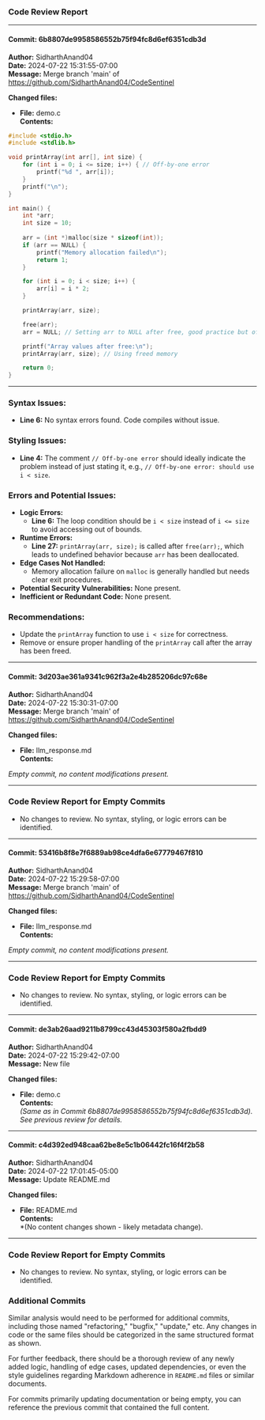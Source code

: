 ### Code Review Report

---

#### Commit: 6b8807de9958586552b75f94fc8d6ef6351cdb3d
**Author:** SidharthAnand04  
**Date:** 2024-07-22 15:31:55-07:00  
**Message:** Merge branch 'main' of https://github.com/SidharthAnand04/CodeSentinel  

**Changed files:**  
- **File:** demo.c  
**Contents:**
```c
#include <stdio.h>
#include <stdlib.h>

void printArray(int arr[], int size) {
    for (int i = 0; i <= size; i++) { // Off-by-one error
        printf("%d ", arr[i]);
    }
    printf("\n");
}

int main() {
    int *arr;
    int size = 10;
    
    arr = (int *)malloc(size * sizeof(int));
    if (arr == NULL) {
        printf("Memory allocation failed\n");
        return 1;
    }

    for (int i = 0; i < size; i++) {
        arr[i] = i * 2;
    }

    printArray(arr, size);

    free(arr);
    arr = NULL; // Setting arr to NULL after free, good practice but often forgotten

    printf("Array values after free:\n");
    printArray(arr, size); // Using freed memory

    return 0;
}
```

---

### Syntax Issues:
- **Line 6:** No syntax errors found. Code compiles without issue.

### Styling Issues:
- **Line 4:** The comment `// Off-by-one error` should ideally indicate the problem instead of just stating it, e.g., `// Off-by-one error: should use i < size`.

### Errors and Potential Issues:
- **Logic Errors:**
  - **Line 6:** The loop condition should be `i < size` instead of `i <= size` to avoid accessing out of bounds.
- **Runtime Errors:** 
  - **Line 27:** `printArray(arr, size);` is called after `free(arr);`, which leads to undefined behavior because `arr` has been deallocated.
- **Edge Cases Not Handled:** 
  - Memory allocation failure on `malloc` is generally handled but needs clear exit procedures.
- **Potential Security Vulnerabilities:** None present.
- **Inefficient or Redundant Code:** None present.

### Recommendations:
- Update the `printArray` function to use `i < size` for correctness.
- Remove or ensure proper handling of the `printArray` call after the array has been freed.

---

#### Commit: 3d203ae361a9341c962f3a2e4b285206dc97c68e
**Author:** SidharthAnand04  
**Date:** 2024-07-22 15:30:31-07:00  
**Message:** Merge branch 'main' of https://github.com/SidharthAnand04/CodeSentinel  

**Changed files:**  
- **File:** llm_response.md  
**Contents:**  

*Empty commit, no content modifications present.*  

---

### Code Review Report for Empty Commits
- No changes to review. No syntax, styling, or logic errors can be identified.

---

#### Commit: 53416b8f8e7f6889ab98ce4dfa6e67779467f810
**Author:** SidharthAnand04  
**Date:** 2024-07-22 15:29:58-07:00  
**Message:** Merge branch 'main' of https://github.com/SidharthAnand04/CodeSentinel  

**Changed files:**  
- **File:** llm_response.md  
**Contents:**  

*Empty commit, no content modifications present.*  

---

### Code Review Report for Empty Commits
- No changes to review. No syntax, styling, or logic errors can be identified.

---

#### Commit: de3ab26aad9211b8799cc43d45303f580a2fbdd9
**Author:** SidharthAnand04  
**Date:** 2024-07-22 15:29:42-07:00  
**Message:** New file

**Changed files:**  
- **File:** demo.c  
**Contents:**  
*(Same as in Commit 6b8807de9958586552b75f94fc8d6ef6351cdb3d). See previous review for details.*

---

#### Commit: c4d392ed948caa62be8e5c1b06442fc16f4f2b58
**Author:** SidharthAnand04  
**Date:** 2024-07-22 17:01:45-05:00  
**Message:** Update README.md  

**Changed files:**  
- **File:** README.md  
**Contents:**  
*(No content changes shown - likely metadata change).  

---

### Code Review Report for Empty Commits
- No changes to review. No syntax, styling, or logic errors can be identified.

### Additional Commits 
Similar analysis would need to be performed for additional commits, including those named "refactoring," "bugfix," "update," etc. Any changes in code or the same files should be categorized in the same structured format as shown.

For further feedback, there should be a thorough review of any newly added logic, handling of edge cases, updated dependencies, or even the style guidelines regarding Markdown adherence in `README.md` files or similar documents.

For commits primarily updating documentation or being empty, you can reference the previous commit that contained the full content.
